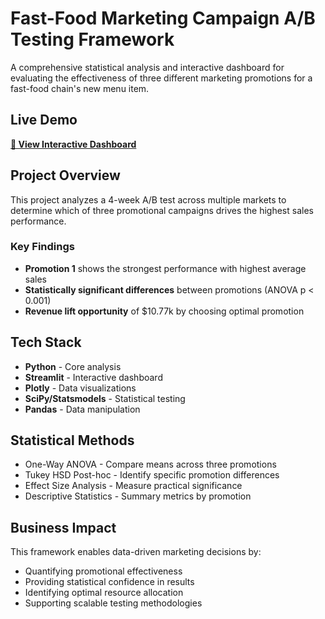 # Fast-Food Marketing Campaign A/B Testing Framework

A comprehensive statistical analysis and interactive dashboard for evaluating the effectiveness of three different marketing promotions for a fast-food chain's new menu item.

## Live Demo

**[🔗 View Interactive Dashboard](https://ab-testing-framework-jst6cxd56ofeipuhqwatcg.streamlit.app)**

##  Project Overview

This project analyzes a 4-week A/B test across multiple markets to determine which of three promotional campaigns drives the highest sales performance.

### Key Findings
- **Promotion 1** shows the strongest performance with highest average sales
- **Statistically significant differences** between promotions (ANOVA p < 0.001)
- **Revenue lift opportunity** of $10.77k by choosing optimal promotion

## Tech Stack
- **Python** - Core analysis
- **Streamlit** - Interactive dashboard
- **Plotly** - Data visualizations
- **SciPy/Statsmodels** - Statistical testing
- **Pandas** - Data manipulation

## Statistical Methods

- One-Way ANOVA - Compare means across three promotions
- Tukey HSD Post-hoc - Identify specific promotion differences
- Effect Size Analysis - Measure practical significance
- Descriptive Statistics - Summary metrics by promotion

## Business Impact
This framework enables data-driven marketing decisions by:

- Quantifying promotional effectiveness
- Providing statistical confidence in results
- Identifying optimal resource allocation
- Supporting scalable testing methodologies
